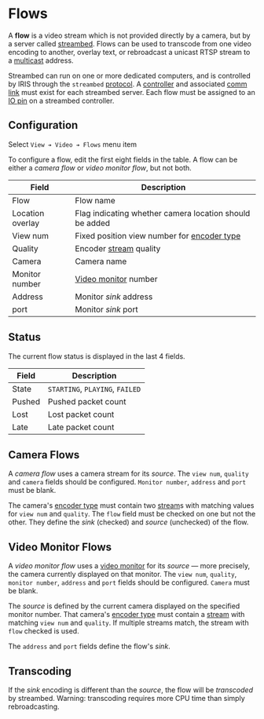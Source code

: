 # Flows

A **flow** is a video stream which is not provided directly by a camera, but by
a server called [streambed].  Flows can be used to transcode from one video
encoding to another, overlay text, or rebroadcast a unicast RTSP stream to a
[multicast] address.

Streambed can run on one or more dedicated computers, and is controlled by IRIS
through the `streambed` [protocol].  A [controller] and associated [comm link]
must exist for each streambed server.  Each flow must be assigned to an [IO pin]
on a streambed controller.

## Configuration

Select `View ➔ Video ➔ Flows` menu item

To configure a flow, edit the first eight fields in the table.  A flow can be
either a _camera flow_ or _video monitor flow_, but not both.

Field            | Description
-----------------|--------------------------------------------------------
Flow             | Flow name
Location overlay | Flag indicating whether camera location should be added
View num         | Fixed position view number for [encoder type]
Quality          | Encoder [stream] quality
Camera           | Camera name
Monitor number   | [Video monitor] number
Address          | Monitor _sink_ address
port             | Monitor _sink_ port

## Status

The current flow status is displayed in the last 4 fields.

Field  | Description
-------|--------------------------------
State  | `STARTING`, `PLAYING`, `FAILED`
Pushed | Pushed packet count
Lost   | Lost packet count
Late   | Late packet count

## Camera Flows

A _camera flow_ uses a camera stream for its _source_.  The `view num`,
`quality` and `camera` fields should be configured.  `Monitor number`, `address`
and `port` must be blank.

The camera's [encoder type] must contain two [stream]s with matching values for
`view num` and `quality`.  The `flow` field must be checked on one but not the
other.  They define the _sink_ (checked) and _source_ (unchecked) of the flow.

## Video Monitor Flows

A _video monitor flow_ uses a [video monitor] for its _source_ — more precisely,
the camera currently displayed on that monitor.  The `view num`, `quality`,
`monitor number`, `address` and `port` fields should be configured.  `Camera`
must be blank.

The _source_ is defined by the current camera displayed on the specified monitor
number.  That camera's [encoder type] must contain a [stream] with matching
`view num` and `quality`.  If multiple streams match, the stream with `flow`
checked is used.

The `address` and `port` fields define the flow's _sink_.

## Transcoding

If the _sink_ encoding is different than the _source_, the flow will be
_transcoded_ by streambed.  Warning: transcoding requires more CPU time than
simply rebroadcasting.


[comm link]: comm_links.html
[controller]: controllers.html
[encoder type]: cameras.html#encoder-types
[IO pin]: controllers.html#io-pins
[multicast]: https://en.wikipedia.org/wiki/Multicast_address
[protocol]: comm_links.html#protocols
[stream]: cameras.html#streams
[streambed]: https://github.com/mnit-rtmc/streambed
[video monitor]: video.html
